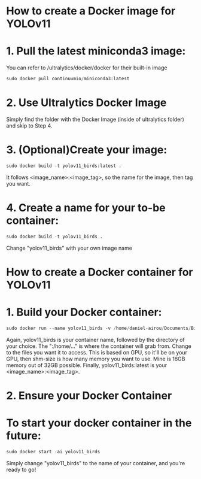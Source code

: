# How to create a Docker image for YOLOv11

# 1. Pull the latest miniconda3 image:

You can refer to /ultralytics/docker/docker for their built-in image

```python
sudo docker pull continuumio/miniconda3:latest
```

# 2. Use Ultralytics Docker Image

Simply find the folder with the Docker Image (inside of ultralytics folder) and skip to Step 4.

# 3. (Optional)Create your image:
```python
sudo docker build -t yolov11_birds:latest .
```
It follows <image_name>:<image_tag>, so the name for the image, then tag you want.

# 4. Create a name for your to-be container:

```python
sudo docker build -t yolov11_birds .
```
Change "yolov11_birds" with your own image name


# How to create a Docker container for YOLOv11

# 1. Build your Docker container:

```python
sudo docker run --name yolov11_birds -v /home/daniel-airou/Documents/Bird_Project/ultralytics/ultralytics:/home/Documents/Bird_Project --gpus all --shm-size 16G -it yolov11_birds:latest
```
Again, yolov11_birds is your container name, followed by the directory of your choice. The ":/home/..." is where the container will grab from. Change to the files you want it to access.
This is based on GPU, so it'll be on your GPU, then shm-size is how many memory you want to use. Mine is 16GB memory out of 32GB possible. Finally, yolov11_birds:latest is your <image_name>:<image_tag>.

# 2. Ensure your Docker Container

# To start your docker container in the future:

```python
sudo docker start -ai yolov11_birds
````
Simply change "yolov11_birds" to the name of your container, and you're ready to go!
